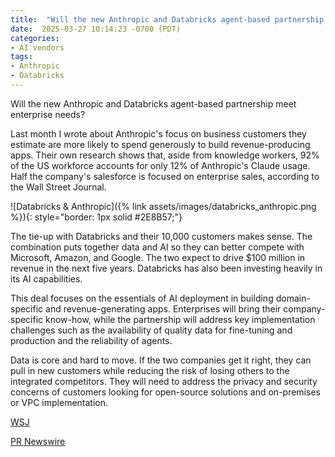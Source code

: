 ```yaml
---
title:  "Will the new Anthropic and Databricks agent-based partnership meet enterprise needs?"
date:  2025-03-27 10:14:23 -0700 (PDT)
categories: 
- AI vendors
tags:
- Anthropic
- Databricks
---
```


Will the new Anthropic and Databricks agent-based partnership meet enterprise needs?

<!--more-->

Last month I wrote about Anthropic's focus on business customers they estimate are more likely to spend generously to build revenue-producing apps. Their own research shows that, aside from knowledge workers, 92% of the US workforce accounts for only 12% of Anthropic's Claude usage. Half the company's salesforce is focused on enterprise sales, according to the Wall Street Journal.

![Databricks & Anthropic]({% link assets/images/databricks_anthropic.png %}){: style="border: 1px solid #2E8B57;"}

The tie-up with Databricks and their 10,000 customers makes sense. The combination puts together data and AI so they can better compete with Microsoft, Amazon, and Google. The two expect to drive $100 million in revenue in the next five years. Databricks has also been investing heavily in its AI capabilities.

This deal focuses on the essentials of AI deployment in building domain-specific and revenue-generating apps. Enterprises will bring their company-specific know-how, while the partnership will address key implementation challenges such as the availability of quality data for fine-tuning and production and the reliability of agents.

Data is core and hard to move. If the two companies get it right, they can pull in new customers while reducing the risk of losing others to the integrated competitors. They will need to address the privacy and security concerns of customers looking for open-source solutions and on-premises or VPC implementation.

[WSJ](https://www.wsj.com/articles/anthropic-databricks-team-up-in-scramble-for-ai-revenue-e15fe750)

[PR Newswire](https://www.prnewswire.com/news-releases/databricks-and-anthropic-sign-landmark-deal-to-bring-claude-models-to-the-data-intelligence-platform-302411673.html)